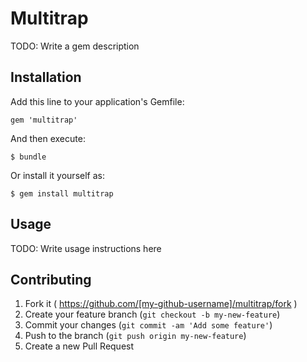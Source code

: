 # Multitrap

TODO: Write a gem description

## Installation

Add this line to your application's Gemfile:

    gem 'multitrap'

And then execute:

    $ bundle

Or install it yourself as:

    $ gem install multitrap

## Usage

TODO: Write usage instructions here

## Contributing

1. Fork it ( https://github.com/[my-github-username]/multitrap/fork )
2. Create your feature branch (`git checkout -b my-new-feature`)
3. Commit your changes (`git commit -am 'Add some feature'`)
4. Push to the branch (`git push origin my-new-feature`)
5. Create a new Pull Request
